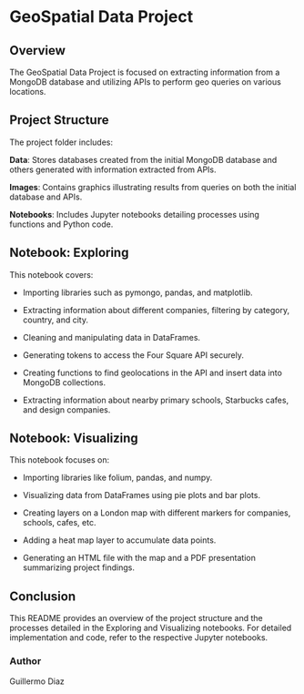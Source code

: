 # GeoSpatial Data Project

## Overview

The GeoSpatial Data Project is focused on extracting information from a MongoDB database and utilizing APIs to perform geo queries on various locations. 

## Project Structure

The project folder includes:

**Data**: Stores databases created from the initial MongoDB database and others generated with information extracted from APIs.
  
**Images**: Contains graphics illustrating results from queries on both the initial database and APIs.
  
**Notebooks**: Includes Jupyter notebooks detailing processes using functions and Python code.

## Notebook: Exploring

This notebook covers:

- Importing libraries such as pymongo, pandas, and matplotlib.
  
- Extracting information about different companies, filtering by category, country, and city.
  
- Cleaning and manipulating data in DataFrames.
  
- Generating tokens to access the Four Square API securely.
  
- Creating functions to find geolocations in the API and insert data into MongoDB collections.
  
- Extracting information about nearby primary schools, Starbucks cafes, and design companies.

## Notebook: Visualizing

This notebook focuses on:

- Importing libraries like folium, pandas, and numpy.
  
- Visualizing data from DataFrames using pie plots and bar plots.
  
- Creating layers on a London map with different markers for companies, schools, cafes, etc.
  
- Adding a heat map layer to accumulate data points.
  
- Generating an HTML file with the map and a PDF presentation summarizing project findings.

## Conclusion

This README provides an overview of the project structure and the processes detailed in the Exploring and Visualizing notebooks. For detailed implementation and code, refer to the respective Jupyter notebooks.

### Author

Guillermo Diaz